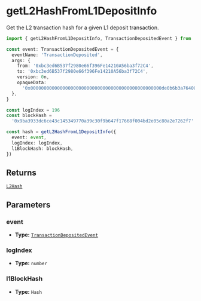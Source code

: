 # getL2HashFromL1DepositInfo

Get the L2 transaction hash for a given L1 deposit transaction.

```ts [example.ts]
import { getL2HashFromL1DepositInfo, TransactionDepositedEvent } from 'op-viem'

const event: TransactionDepositedEvent = {
  eventName: 'TransactionDeposited',
  args: {
    from: '0xbc3ed6B537f2980e66f396Fe14210A56ba3f72C4',
    to: '0xbc3ed6B537f2980e66f396Fe14210A56ba3f72C4',
    version: 0n,
    opaqueData:
      '0x0000000000000000000000000000000000000000000000000de0b6b3a76400000000000000000000000000000000000000000000000000000000000000000001000000000000526c0000',
  },
}

const logIndex = 196
const blockHash =
  '0x9ba3933dc6ce43c145349770a39c30f9b647f17668f004bd2e05c80a2e7262f7'

const hash = getL2HashFromL1DepositInfo({
  event: event,
  logIndex: logIndex,
  l1BlockHash: blockHash,
})
```

## Returns

[`L2Hash`](/docs/glossary/types#l2hash)

## Parameters

### event

- **Type:** [`TransactionDepositedEvent`](/docs/glossary/types#transactiondepositedevent)

### logIndex

- **Type:** `number`

### l1BlockHash

- **Type:** `Hash`
